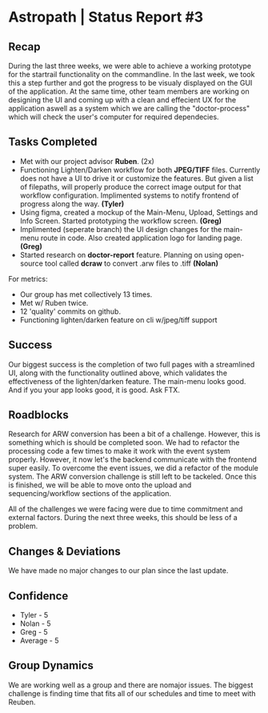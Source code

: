 # Astropath | Status Report #3

## Recap
During the last three weeks, we were able to achieve a working prototype for the startrail functionality on the commandline. In the last week, we took this a step further and got the progress to be visualy displayed on the GUI of the application. At the same time, other team members are working on designing the UI and coming up with a clean and effecient UX for the application aswell as a system which we are calling the "doctor-process" which will check the user's computer for required dependecies. 

## Tasks Completed

- Met with our project advisor **Ruben**. (2x)
- Functioning Lighten/Darken workflow for both **JPEG/TIFF** files. Currently does not have a UI to drive it or customize the features. But given a list of filepaths, will properly produce the correct image output for that workflow configuration. Implimented systems to notify frontend of progress along the way. **(Tyler)**
- Using figma, created a mockup of the Main-Menu, Upload, Settings and Info Screen. Started prototyping the workflow screen. **(Greg)**
- Implimented (seperate branch) the UI design changes for the main-menu route in code. Also created application logo for landing page. **(Greg)**
- Started research on **doctor-report** feature. Planning on using open-source tool called **dcraw** to convert .arw files to .tiff **(Nolan)**

For metrics:
- Our group has met collectively 13 times. 
- Met w/ Ruben twice.
- 12 'quality' commits on github.
- Functioning lighten/darken feature on cli w/jpeg/tiff support

## Success

Our biggest success is the completion of two full pages with a streamlined UI, along with the functionality outlined above, which validates the effectiveness of the lighten/darken feature. The main-menu looks good. And if you your app looks good, it is good. Ask FTX.

## Roadblocks
Research for ARW conversion has been a bit of a challenge. However, this is something which is should be completed soon. We had to refactor the processing code a few times to make it work with the event system properly. However, it now let's the backend communicate with the frontend super easily.
To overcome the event issues, we did a refactor of the module system. The ARW conversion challenge is still left to be tackeled. Once this is finished, we will be able to move onto the upload and sequencing/workflow sections of the application.

All of the challenges we were facing were due to time commitment and external factors. During the next three weeks, this should be less of a problem.

## Changes & Deviations
We have made no major changes to our plan since the last update.

## Confidence
- Tyler - 5
-  Nolan - 5
-  Greg - 5
-  Average - 5


## Group Dynamics
We are working well as a group and there are nomajor issues. The biggest challenge is finding time that fits all of our schedules and time to meet with Reuben.